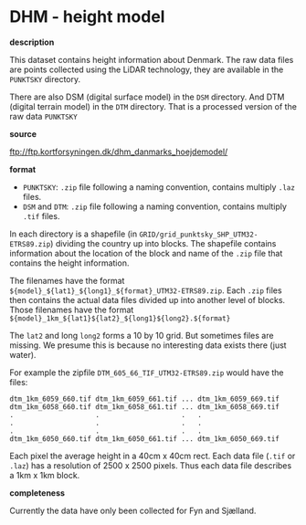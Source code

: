 
# DHM - height model

**description**

This dataset contains height information about Denmark. The raw data files
are points collected using the LiDAR technology, they are available in
the `PUNKTSKY` directory.

There are also DSM (digital surface model) in the `DSM` directory. And DTM
(digital terrain model) in the `DTM` directory. That is a processed version
of the raw data `PUNKTSKY`

**source**

ftp://ftp.kortforsyningen.dk/dhm_danmarks_hoejdemodel/

**format**

* `PUNKTSKY`: `.zip` file following a naming convention, contains multiply `.laz` files.
* `DSM` and `DTM`: `.zip` file following a naming convention, contains multiply `.tif` files.

In each directory is a shapefile (in `GRID/grid_punktsky_SHP_UTM32-ETRS89.zip`)
dividing the country up into blocks. The shapefile contains information about
the location of the block and name of the `.zip` file that contains the height
information.

The filenames have the format `${model}_${lat1}_${long1}_${format}_UTM32-ETRS89.zip`.
Each `.zip` files then contains the actual data files divided up into another
level of blocks. Those filenames have the format `${model}_1km_${lat1}${lat2}_${long1}${long2}.${format}`

The `lat2` and long `long2` forms a 10 by 10 grid. But sometimes files are
missing. We presume this is because no interesting data exists there
(just water).

For example the zipfile `DTM_605_66_TIF_UTM32-ETRS89.zip` would have the files:

```
dtm_1km_6059_660.tif dtm_1km_6059_661.tif ... dtm_1km_6059_669.tif
dtm_1km_6058_660.tif dtm_1km_6058_661.tif ... dtm_1km_6058_669.tif
.                    .                    .   .
.                    .                    .   .
.                    .                    .   .
dtm_1km_6050_660.tif dtm_1km_6050_661.tif ... dtm_1km_6050_669.tif
```

Each pixel the average height in a 40cm x 40cm rect. Each data file (`.tif` or
`.laz`) has a resolution of 2500 x 2500 pixels. Thus each data file describes
a 1km x 1km block.

**completeness**

Currently the data have only been collected for Fyn and Sjælland.
